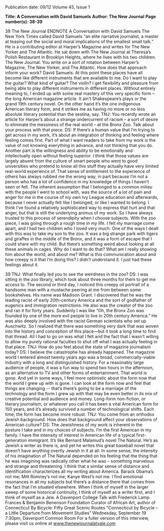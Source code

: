 Publication date: 09/12
Volume 45, Issue 1

**Title: A Conversation with David Samuels**
**Author: The New Journal**
**Page number(s): 38-39**

38
The New Journal
              ENDNOTE
A Conversation with 
David Samuels
The New York Times called David 
Samuels “an elite narrative journalist, a 
master at teasing out the social and moral 
implications of  the smallest small talk.” 
He is a contributing editor at Harper’s 
Magazine and writes for The New 
Yorker and The Atlantic. He sat down 
with The New Journal at Theresa’s Polish 
Restaurant in Brooklyn Heights, where he 
lives with his two children.
The New Journal: You write on a sort 
of rotation between Harper’s Magazine, 
The New Yorker, and The Atlantic. How 
does that approach inform your work?
David Samuels: At this point these 
places have all become like different 
instruments that are available to me. 
Do I want to play the guitar? What 
kind of guitar? The violin? I get 
flexibility and pleasure from being 
able to play different instruments 
in different places. Without entirely 
meaning to, I ended up with some real 
mastery of this very specific form – 
the long American magazine article. It 
ain’t Shakespeare’s plays or the grand 
19th century novel. On the other hand 
it’s the one indigenous American 
literary form, and it strikes me as 
having no more or no less absolute 
literary potential than the sestina, say.
TNJ: You recently wrote an article for 
Harper’s about a strange undercurrent 
of racism – a sort of desire to 
eliminate the messiness of the real 
world – at the Bronx Zoo. Talk about 
your process with that piece.
DS: If there’s a human value that I’m 
trying to get across in my work, it’s 
about an integration of thinking and 
feeling where feeling comes first.
Part of what I want readers to 
take from my work is the value of not 
knowing everything in advance, and 
not thinking that you do.  Another 
part is the willingness and ability to 
be emotionally and intellectually open 
without feeling superior. I think that 
those values are largely absent from 
the culture of smart people who went 
to good universities who pretend to 
know all this stuff they actually have 
very limited real-world experience of. 
That sense of entitlement to 
the experience of others has always 
rubbed me the wrong way, in part 
because I’m not a person who has a 
lot of confidence in my knowledge 
of things I haven’t seen or felt. The 
inherent assumption that I belonged 
to a common milieu with the people 
I went to school with, was the source 
of a lot of pain and anger for me in 
the course of my own Ivy League 
education and afterwards, because I 
never actually felt like I belonged, or 
like I wanted to belong. I think I’ve 
found a relatively sophisticated way to 
express that hurt and that anger, but 
that is still the underlying animus of 
my work.  So I have always trusted 
to this process of serendipity when I 
choose subjects.
With the zoo piece, I was going 
through a rough time in my life. I felt 
my marriage come apart, and I had 
two children who I loved very much. 
One of the ways I dealt with this was 
to take my son to the zoo. It was a big 
strange park with tigers and giraffes in 
the middle of the Bronx, and it was a 
form of escape that I could share with 
my child. But there’s something weird 
about looking at all these animals 
in cages. Why do I want to do that? 
What am I really showing him about 
the world, and about me? What is 
this communication about and how 
creepy is it that I’m doing this? I didn’t 
understand it.  I just had these feelings 
about it. 


39
TNJ: What finally led you to see the 
weirdness in the zoo?
DS: I was sitting in the zoo library, 
which took about three months for 
them to get me access to. The second 
or third day, I noticed this creepy 
oil portrait of a handsome man 
with a mustache peering at me from 
between some bookshelves. His name 
was Madison Grant. I discovered 
that he was the leading racist of 
early 20th-century America and the 
sort of godfather of eugenics and 
immigration restrictions. He also was 
the creator of the zoo and ran it for 
forty years. Suddenly I was like “Oh, 
the Bronx Zoo was founded by one 
of the more evil people to live in 20th 
century America.” He was also deeply 
involved with the racist German 
scientists who set up Auschwitz. So I 
realized that there was something very 
dark that was woven into the history 
and conception of this place—but it 
took a long time to find that thread. 
All I had to go on was what I felt and 
the fact that I wasn’t willing to allow 
my purely rational faculties to shut 
off what I was actually feeling in that 
place.
TNJ: How do you feel about the state 
of magazine journalism today?
DS: I believe the catastrophe has 
already happened. The magazine 
world I entered almost twenty years 
ago was a broad, commercially-viable 
industry with a long and distinguished 
history. For a reasonably large 
audience of people, it was a fun way to 
spend two hours in the afternoon, as 
an alternative to TV and other forms 
of entertainment. That world is gone. 
And yet in some ways, I feel 
more optimistic about the form now 
that the world I grew up with is gone. 
I can look at the form now and feel 
that things are changing -- that’s 
there’s going to be a marriage of the 
technology and the form I grew up 
with that may be even better in its mix 
of creative potential and audience and 
money. Long-form non-fiction, or 
literary journalism, or whatever you 
call it has been a vital American form 
for 150 years, and it’s already survived 
a number of technological shifts. 
Each time, the form has become more 
robust. 
TNJ: You come from an orthodox 
Jewish background. How does that 
background affect your observations 
of American culture?
DS: The Jewishness of my work is 
inherent in the posture I take and in 
my choices of subjects. I’m the first 
American in my family. I have the 
intensity of interest in American life 
of a typical first-generation immigrant. 
It’s like Bernard Malamud’s novel The 
Natural. He’s as Jewish a writer as there 
is, and yet he writes this great baseball 
novel that doesn’t have anything 
overtly Jewish in it at all. In some 
sense, the intensity of his imagination 
of The Natural depended on his feeling 
that the thing that he was imagining 
was radically other what he was – 
something marvelous and strange 
and threatening. I think that a similar 
sense of distance and identification 
characterizes all my writing about 
America. Barack Obama’s not me; 
Mitt Romney’s not me; Kanye West’s 
not me. I find emotional resonances 
in all my subjects but there’s a distance 
there that comes from the fact that 
I’m situated elsewhere. When I think 
of myself in the larger sweep of some 
historical continuity, I think of myself 
as a writer first, and I think of myself 
as a Jew.
A Davenport College Talk
with
Frederick Lamp
Frances & Benjamin Benenson Foundation Curator 
of African Art, author of Connecticut By Bicycle: Fifty 
Great Scenic Routes 
“Connecticut by 
Bicycle – a Little 
Departure from 
Movement Studies”
Wednesday, September 19
7:30pm, Davenport 
Common Room
For a fuller version of this interview, 
please visit us online at
www.thenewjournalatyale.com